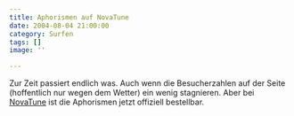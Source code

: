 ```yaml
---
title: Aphorismen auf NovaTune
date: 2004-08-04 21:00:00
category: Surfen
tags: []
image: ''

---
```


Zur Zeit passiert endlich was. Auch wenn die Besucherzahlen auf der Seite (hoffentlich nur wegen dem Wetter) ein wenig stagnieren. Aber bei [NovaTune](https://shop.novatune.de/) ist die Aphorismen jetzt offiziell bestellbar.
